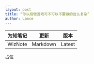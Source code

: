 ```yaml
---
layout: post
title: “你以后做游戏可不可以不要做的这么复杂”
author: Lance
---
```



|为知笔记|更新|版本|
  |------------|------------|------|
  |WizNote|Markdown|Latest|

占位
